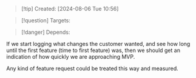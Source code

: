 
>[!tip] Created: [2024-08-06 Tue 10:56]

>[!question] Targets: 

>[!danger] Depends: 

If we start logging what changes the customer wanted, and see how long until the first feature (time to first feature) was, then we should get an indication of how quickly we are approaching MVP.

Any kind of feature request could be treated this way and measured.